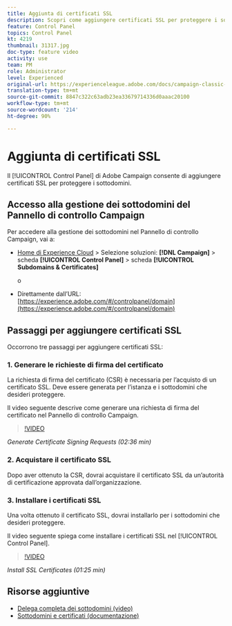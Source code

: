 ```yaml
---
title: Aggiunta di certificati SSL
description: Scopri come aggiungere certificati SSL per proteggere i sottodomini.
feature: Control Panel
topics: Control Panel
kt: 4219
thumbnail: 31317.jpg
doc-type: feature video
activity: use
team: PM
role: Administrator
level: Experienced
original-url: https://experienceleague.adobe.com/docs/campaign-classic-learn/tutorials/administrating/control-panel-acc/adding-ssl-certificates.html
translation-type: tm+mt
source-git-commit: 8847c322c63adb23ea33679714336d0aaac20100
workflow-type: tm+mt
source-wordcount: '214'
ht-degree: 90%

---
```



# Aggiunta di certificati SSL

 Il [!UICONTROL Control Panel] di Adobe Campaign consente di aggiungere certificati SSL per proteggere i sottodomini.

## Accesso alla gestione dei sottodomini del Pannello di controllo Campaign

Per accedere alla gestione dei sottodomini nel Pannello di controllo Campaign, vai a:

* [Home di Experience Cloud](https://experience.adobe.com/#/home) > Selezione soluzioni: **[!DNL Campaign]** > scheda **[!UICONTROL Control Panel]** > scheda **[!UICONTROL Subdomains & Certificates]**

   o
* Direttamente dall’URL: [https://experience.adobe.com/#/controlpanel/domain](https://experience.adobe.com/#/controlpanel/domain)

## Passaggi per aggiungere certificati SSL

Occorrono tre passaggi per aggiungere certificati SSL:

### 1. Generare le richieste di firma del certificato

La richiesta di firma del certificato (CSR) è necessaria per l’acquisto di un certificato SSL. Deve essere generata per l’istanza e i sottodomini che desideri proteggere.

Il video seguente descrive come generare una richiesta di firma del certificato nel Pannello di controllo Campaign.

>[!VIDEO](https://video.tv.adobe.com/v/31317?quality=12)

*Generate Certificate Signing Requests (02:36 min)*

### 2. Acquistare il certificato SSL

Dopo aver ottenuto la CSR, dovrai acquistare il certificato SSL da un’autorità di certificazione approvata dall’organizzazione.

### 3. Installare i certificati SSL

Una volta ottenuto il certificato SSL, dovrai installarlo per i sottodomini che desideri proteggere.

Il video seguente spiega come installare i certificati SSL nel [!UICONTROL Control Panel].

>[!VIDEO](https://video.tv.adobe.com/v/31166?quality=12)

*Install SSL Certificates (01:25 min)*

## Risorse aggiuntive

* [Delega completa dei sottodomini (video)](./subdomain-delegation.md)
* [Sottodomini e certificati (documentazione)](https://docs.adobe.com/content/help/it-IT/control-panel/using/subdomains-and-certificates/renewing-subdomain-certificate.html)
